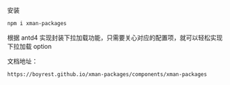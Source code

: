 安装

```bash
npm i xman-packages
```

根据 antd4 实现封装下拉加载功能，只需要关心对应的配置项，就可以轻松实现下拉加载 option

文档地址：

```
https://boyrest.github.io/xman-packages/components/xman-packages
```
